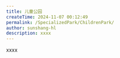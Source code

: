 ```yaml
---
title: 儿童公园
createTime: 2024-11-07 00:12:49
permalink: /SpecializedPark/ChildrenPark/
author: sunshang-hl
description: xxxx
---
```


xxxx
